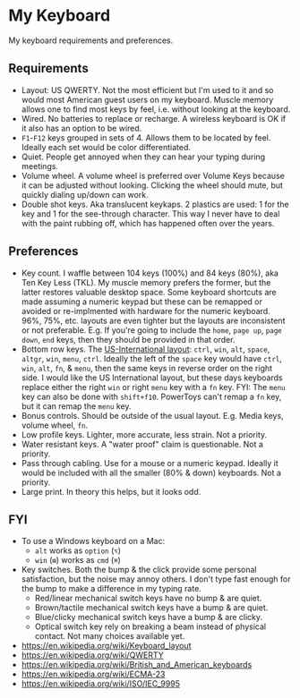 # My Keyboard

My keyboard requirements and preferences.

## Requirements

- Layout: US QWERTY. Not the most efficient but I'm used to it and so would most American guest users on my keyboard. Muscle memory allows one to find most keys by feel, i.e. without looking at the keyboard.
- Wired. No batteries to replace or recharge. A wireless keyboard is OK if it also has an option to be wired.
- `F1`-`F12` keys grouped in sets of 4. Allows them to be located by feel. Ideally each set would be color differentiated.
- Quiet. People get annoyed when they can hear your typing during meetings.
- Volume wheel. A volume wheel is preferred over Volume Keys because it can be adjusted without looking. Clicking the wheel should mute, but quickly dialing up/down can work.
- Double shot keys. Aka translucent keykaps. 2 plastics are used: 1 for the key and 1 for the see-through character. This way I never have to deal with the paint rubbing off, which has happened often over the years.

## Preferences

- Key count. I waffle between 104 keys (100%) and 84 keys (80%), aka Ten Key Less (TKL). My muscle memory prefers the former, but the latter restores valuable desktop space. Some keyboard shortcuts are made assuming a numeric keypad but these can be remapped or avoided or re-implmented with hardware for the numeric keyboard. 96%, 75%, etc. layouts are even tighter but the layouts are inconsistent or not preferable. E.g. If you're going to include the `home`, `page up`, `page down`, `end` keys, then they should be provided in that order.
- Bottom row keys. The [US-International layout](https://en.wikipedia.org/wiki/British_and_American_keyboards#/media/File:KB_US-International.svg): `ctrl`, `win`, `alt`, `space`, `altgr`, `win`, `menu`, `ctrl`. Ideally the left of the `space` key would have `ctrl`, `win`, `alt`, `fn`, & `menu`, then the same keys in reverse order on the right side. I would like the US International layout, but these days keyboards replace either the right `win` or right `menu` key with a `fn` key. FYI: The `menu` key can also be done with `shift+f10`. PowerToys can't remap a `fn` key, but it can remap the `menu` key.
- Bonus controls. Should be outside of the usual layout. E.g. Media keys, volume wheel, `fn`.
- Low profile keys. Lighter, more accurate, less strain. Not a priority.
- Water resistant keys. A "water proof" claim is questionable. Not a priority.
- Pass through cabling. Use for a mouse or a numeric keypad. Ideally it would be included with all the smaller (80% & down) keyboards. Not a priority.
- Large print. In theory this helps, but it looks odd.

## FYI

- To use a Windows keyboard on a Mac:
  - `alt` works as `option` (`⌥`)
  - `win` (`⊞`) works as `cmd` (`⌘`)
- Key switches. Both the bump & the click provide some personal satisfaction, but the noise may annoy others. I don't type fast enough for the bump to make a difference in my typing rate.
  - Red/linear mechanical switch keys have no bump & are quiet.
  - Brown/tactile mechanical switch keys have a bump & are quiet.
  - Blue/clicky mechanical switch keys have a bump & are clicky.
  - Optical switch key rely on breaking a beam instead of physical contact. Not many choices available yet.
- https://en.wikipedia.org/wiki/Keyboard_layout
- https://en.wikipedia.org/wiki/QWERTY
- https://en.wikipedia.org/wiki/British_and_American_keyboards
- https://en.wikipedia.org/wiki/ECMA-23
- https://en.wikipedia.org/wiki/ISO/IEC_9995
